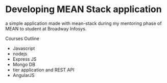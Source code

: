 # Developing MEAN Stack application
a simple application made with mean-stack during my mentoring phase of MEAN to student at Broadway Infosys.

Courses Outline
* Javascript
* nodejs
* Express JS
* Mongo DB
* tier application and REST API
* AngularJS
